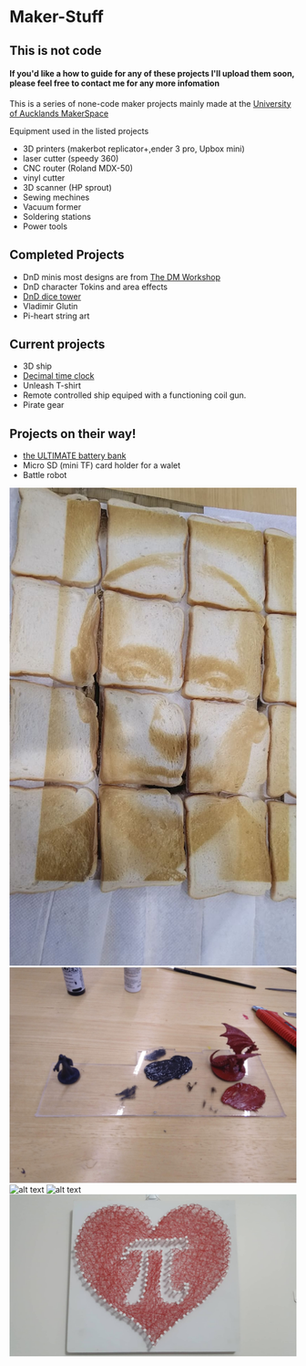 # Maker-Stuff

## This is not code

#### If you'd like a how to guide for any of these projects I'll upload them soon, please feel free to contact me for any more infomation

This is a series of none-code maker projects mainly made at the [University of Aucklands MakerSpace](https://www.unleashspace.ac.nz/)

Equipment used in the listed projects
* 3D printers (makerbot replicator+,ender 3 pro, Upbox mini)
* laser cutter (speedy 360)
* CNC router (Roland MDX-50)
* vinyl cutter
* 3D scanner (HP sprout)
* Sewing mechines
* Vacuum former
* Soldering stations
* Power tools

## Completed Projects

* DnD minis most designs are from [The DM Workshop](https://www.shapeways.com/shops/dmworkshop)
* DnD character Tokins and area effects
* [DnD dice tower](https://www.thingiverse.com/thing:3603947)
* Vladimir Glutin
* Pi-heart string art

## Current projects

* 3D ship
* [Decimal time clock](https://github.com/etinaude/Decimal-Clock)
* Unleash T-shirt
* Remote controlled ship equiped with a functioning coil gun.
* Pirate gear

## Projects on their way!

* [the ULTIMATE battery bank](https://www.youtube.com/watch?v=0jRsltIW8qM)
* Micro SD (mini TF) card holder for a walet
* Battle robot

![alt text](https://github.com/etinaude/Maker-Stuff/blob/master/Valdimar%20Gluten.jpg)
![alt text](https://github.com/etinaude/Maker-Stuff/blob/master/3d%20printer/MVIMG_20190315_105450.jpg)
![alt text](https://github.com/etinaude/Maker-Stuff/blob/master/3d%20printer/MVIMG_20190528_174053.jpg)
![alt text](https://github.com/etinaude/Maker-Stuff/blob/master/Decimal%20Clock/MVIMG_20190917_191930.jpg)
![alt text](https://github.com/etinaude/Maker-Stuff/blob/master/String%20art/62055992_2319654821425181_7125683672748916736_n.jpg)
